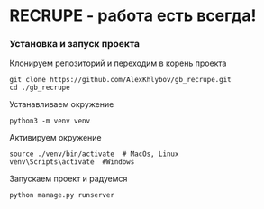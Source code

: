 # RECRUPE - работа есть всегда!

### Установка и запуск проекта

Клонируем репозиторий и переходим в корень проекта
```
git clone https://github.com/AlexKhlybov/gb_recrupe.git
cd ./gb_recrupe
```

Устанавливаем окружение
```
python3 -m venv venv
```

Активируем окружение
```
source ./venv/bin/activate  # MacOs, Linux
venv\Scripts\activate  #Windows
```

Запускаем проект и радуемся
```
python manage.py runserver
```